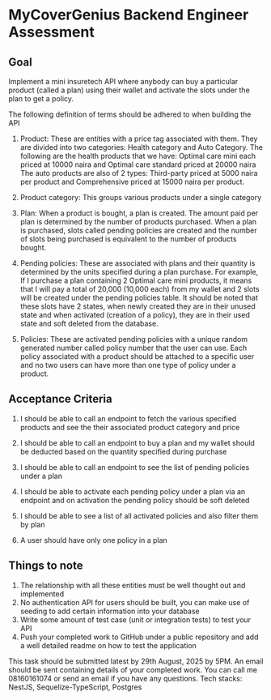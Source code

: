 # MyCoverGenius Backend Engineer Assessment

## Goal
Implement a mini insuretech API where anybody can buy a particular
product (called a plan) using their wallet and activate the slots under the plan to
get a policy.

The following definition of terms should be adhered to when building the API
1. Product: These are entities with a price tag associated with them. They are
divided into two categories: Health category and Auto Category.
The following are the health products that we have: Optimal care mini
each priced at 10000 naira and Optimal care standard priced at 20000
naira
The auto products are also of 2 types: Third-party priced at 5000 naira per
product and Comprehensive priced at 15000 naira per product.

2. Product category: This groups various products under a single category

3. Plan: When a product is bought, a plan is created. The amount paid per plan
is determined by the number of products purchased. When a plan is
purchased, slots called pending policies are created and the number of slots
being purchased is equivalent to the number of products bought.

4. Pending policies: These are associated with plans and their quantity is
determined by the units specified during a plan purchase. For example, If I
purchase a plan containing 2 Optimal care mini products, it means that I
will pay a total of 20,000 (10,000 each) from my wallet and 2 slots will be
created under the pending policies table.
It should be noted that these slots have 2 states, when newly created they
are in their unused state and when activated (creation of a policy), they
are in their used state and soft deleted from the database.

5. Policies: These are activated pending policies with a unique random
generated number called policy number that the user can use. Each policy
associated with a product should be attached to a specific user and no two
users can have more than one type of policy under a product.

## Acceptance Criteria
1. I should be able to call an endpoint to fetch the various specified
products and see the their associated product category and price

2. I should be able to call an endpoint to buy a plan and my wallet should be
deducted based on the quantity specified during purchase

3. I should be able to call an endpoint to see the list of pending policies
under a plan

4. I should be able to activate each pending policy under a plan via an
endpoint and on activation the pending policy should be soft deleted

5. I should be able to see a list of all activated policies and also filter them by
plan

6. A user should have only one policy in a plan

## Things to note
1. The relationship with all these entities must be well thought out and
implemented
2. No authentication API for users should be built, you can make use of
seeding to add certain information into your database
3. Write some amount of test case (unit or integration tests) to test your API
4. Push your completed work to GitHub under a public repository and add a
well detailed readme on how to test the application

This task should be submitted latest by 29th August, 2025 by 5PM. An email
should be sent containing details of your completed work.
You can call me 08160161074 or send an email if you have any questions.
Tech stacks: NestJS, Sequelize-TypeScript, Postgres